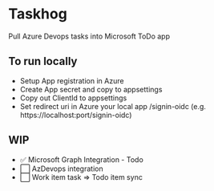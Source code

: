 # Taskhog
Pull Azure Devops tasks into Microsoft ToDo app


## To run locally

- Setup App registration in Azure
- Create App secret and copy to appsettings
- Copy out ClientId to appsettings
- Set redirect uri in Azure your local app /signin-oidc (e.g. https://localhost:port/signin-oidc)

## WIP

- :white_check_mark: Microsoft Graph Integration - Todo
- :white_large_square: AzDevops integration
- :white_large_square: Work item task => Todo item sync
